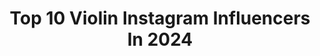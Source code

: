 ---
title: Top 10 Violin Instagram Influencers In 2024
description: >-
  Find top violin Instagram influencers in 2024. Most popular hashtags: #violin #music #violinist.
platform: Instagram
hits: 134
text_top: Identify the most popular Instagram profiles on inBeat.
text_bottom: Our database has 134 Instagram influencers like this for you to connect with.
profiles:
  - username: "siavash_ahmadinasab"
    fullname: >-
      Siavash | آموزش كمانچه و ويلن
    bio: >-
      Composer Kamancheh , violin player آهنگساز ، نوازنده آموزش كمانچه ، ويلن ، سه تار تماس جهت هماهنگى كلاس ها : 09192300597
    location: "Iran"
    followers: 4374
    engagement: 837
    commentsToLikes: 0.086528
    id: ck9wd0ddvdhfm0j784xo09e4l
    verified: false
    hashtags: "#art, #artist, #kamancheh, #musica"
  - username: "navid.ranjbaar"
    fullname: >-
      Navid Ranjbar
    bio: >-
      🔸️Musician🎶 🔸️Kamança and violin player🎻 🔸️Biomedical engineering 📍Tehran 🎶جهت ارتباط کاری(دایرکت) ▫️ ▫️
    location: "Iran"
    followers: 2228
    engagement: 3231
    commentsToLikes: 0.132901
    id: ck9wilmwe2twf0j78j8ywh2vt
    verified: false
    hashtags: "#hicaz, #live, #tabriz, #keman"
  - username: "mahmoodarabany62"
    fullname: >-
      mahmoodarabany62
    bio: >-
      Composer&violin player&violin teacher آدرس کانال تلگرام 👇 👇 👇
    location: "Iran"
    followers: 3421
    engagement: 2510
    commentsToLikes: 0.179178
    id: ck6u5fwfl9emk0j71m15npogh
    verified: false
    hashtags: "#violin, #violinist, #pop, #music"
  - username: "kian.svb"
    fullname: >-
      kian ayoughi
    bio: >-
      •🎻 Viola player• •🎻 Violin player• •🎼 Musician• • 🥇Squash player• • 🇮🇷 Iranian•
    location: "Iran"
    followers: 10452
    engagement: 1027
    commentsToLikes: 0.063756
    id: ck6tmtrf58inm0j71x6v3xsuf
    verified: false
    hashtags: ""
  - username: "officialaidanwojtakhissong"
    fullname: >-
      Aidan Wojtak-Hissong
    bio: >-
      Actor: Liam-IANOWT; Violin player, singer, dancer; brother to Finlay and Coleby, US and Canadian citizen Account co-managed by my mom
    location: ""
    followers: 34839
    engagement: 2260
    commentsToLikes: 0.013034
    id: ckap58olgao0u0i78h6pncf3g
    verified: false
    hashtags: "#pregnantbikers, #totallyfellinthewater, #brothers, #newfoundlanddog"
  - username: "farokh.etemadi"
    fullname: >-
      Dejavu.studio-فرخ اعتمادی
    bio: >-
      آهنگساز ، نوازنده ویولن، violin player, composer,song writer, orchestra leader of #amirtataloo @amirtatalootattoo Producer of @orchid.music
    location: "United States"
    followers: 54226
    engagement: 580
    commentsToLikes: 0.067737
    id: ck5c83cng8ovx0i11rlf1egsi
    verified: false
    hashtags: "#amirtataloo, #orchid, #irnianmusic, #popmusic"
  - username: "yaraproductions"
    fullname: >-
      Yara Bahonar(violin)یارا باهنر
    bio: >-
      Producer, composer, Violin player
    location: "United States"
    followers: 16764
    engagement: 866
    commentsToLikes: 0.083369
    id: ck601vrsbg9my0i14ytr2p1vw
    verified: false
    hashtags: "#violinplayer, #soloist, #violin, #musician"
  - username: "nafisemahmoudi"
    fullname: >-
      Nafise Mahmoudi
    bio: >-
      Violin player 🎼🎻married ❤️
    location: "Iran"
    followers: 2777
    engagement: 1266
    commentsToLikes: 0.030448
    id: ck8sz12nzms6g0j78dywkjis6
    verified: false
    hashtags: "#thenaifa, #inseriesopera, #iran, #friendship"
  - username: "erfanpashaofficial"
    fullname: >-
      Erfan Pasha
    bio: >-
      Art Manager /Music Producer 🎵/ Singer 🎙/ Violin Player🎻
    location: "Iran"
    followers: 36422
    engagement: 182
    commentsToLikes: 0.041292
    id: ck5c9m7yhbov10i11kr02510i
    verified: false
    hashtags: "#majidrazavi, #iran, #tehran, #melody"
  - username: "violin_behrang_azadeh"
    fullname: >-
      Violin Player  بهرنگ آزاده
    bio: >-
      كارشناس ارشد موسيقى از دانشگاه هنر،مدير آموزشگاه موسيقى بهرنگ،مدرس ويولن دانشگاه آزاد، نوازنده ويولن اركستر ملى ايران/ violin player, master of Art
    location: "Iran"
    followers: 14707
    engagement: 1275
    commentsToLikes: 0.046385
    id: ck9wifqzb24ut0j783bm3s68m
    verified: false
    hashtags: "#behrangazadeh, #violin, #iranian, #behrang"
---